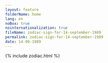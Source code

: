 ```yaml
---
layout: feature
folderName: home
lang: en
noBox: true
nointernationalization: true
fileName: zodiac-sign-for-14-september-1989
permalink: zodiac-sign-for-14-september-1989
date: 14-09-1989
---
```

{% include zodiac.html %}
